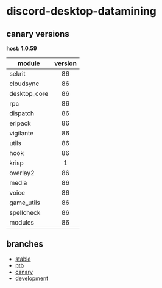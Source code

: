 # discord-desktop-datamining

## canary versions

**host: 1.0.59**

| module | version |
| ------ | :-----: |
| sekrit | 86 |
| cloudsync | 86 |
| desktop_core | 86 |
| rpc | 86 |
| dispatch | 86 |
| erlpack | 86 |
| vigilante | 86 |
| utils | 86 |
| hook | 86 |
| krisp | 1 |
| overlay2 | 86 |
| media | 86 |
| voice | 86 |
| game_utils | 86 |
| spellcheck | 86 |
| modules | 86 |

## branches

- [stable](https://github.com/OpenAsar/discord-desktop-datamining/tree/stable)
- [ptb](https://github.com/OpenAsar/discord-desktop-datamining/tree/ptb)
- [canary](https://github.com/OpenAsar/discord-desktop-datamining/tree/canary)
- [development](https://github.com/OpenAsar/discord-desktop-datamining/tree/development)